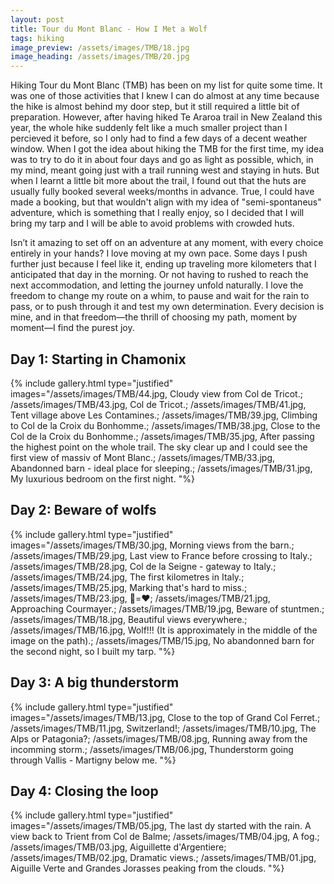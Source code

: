 ```yaml
---
layout: post
title: Tour du Mont Blanc - How I Met a Wolf
tags: hiking
image_preview: /assets/images/TMB/18.jpg
image_heading: /assets/images/TMB/20.jpg
---
```


Hiking Tour du Mont Blanc (TMB) has been on my list for quite some time. It was one of those activities that I knew I can do almost at any time because the hike is almost behind my door step, but it still required a little bit of preparation. However, after having hiked Te Araroa trail in New Zealand this year, the whole hike suddenly felt like a much smaller project than I percieved it before, so I only had to find a few days of a decent weather window. When I got the idea about hiking the TMB for the first time, my idea was to try to do it in about four days and go as light as possible, which, in my mind, meant going just with a trail running west and staying in huts. But when I learnt a little bit more about the trail, I found out that the huts are usually fully booked several weeks/months in advance. True, I could have made a booking, but that wouldn't align with my idea of "semi-spontaneus" adventure, which is something that I really enjoy, so I decided that I will bring my tarp and I will be able to avoid problems with crowded huts. 

Isn’t it amazing to set off on an adventure at any moment, with every choice entirely in your hands? I love moving at my own pace. Some days I push further just because I feel like it, ending up traveling more kilometers that I anticipated that day in the morning. Or not having to rushed to reach the next accommodation, and letting the journey unfold naturally. I love the freedom to change my route on a whim, to pause and wait for the rain to pass, or to push through it and test my own determination. Every decision is mine, and in that freedom—the thrill of choosing my path, moment by moment—I find the purest joy.

## Day 1: Starting in Chamonix

{% include gallery.html 
	type="justified" 
	images="/assets/images/TMB/44.jpg, Cloudy view from Col de Tricot.;
			/assets/images/TMB/43.jpg, Col de Tricot.;
			/assets/images/TMB/41.jpg, Tent village above Les Contamines.;
			/assets/images/TMB/39.jpg, Climbing to Col de la Croix du Bonhomme.;
			/assets/images/TMB/38.jpg, Close to the Col de la Croix du Bonhomme.;
			/assets/images/TMB/35.jpg, After passing the highest point on the whole trail. The sky clear up and I could see the first view of massiv of Mont Blanc.;
			/assets/images/TMB/33.jpg, Abandonned barn - ideal place for sleeping.;
			/assets/images/TMB/31.jpg, My luxurious bedroom on the first night.
			"%}


## Day 2: Beware of wolfs

{% include gallery.html 
	type="justified" 
	images="/assets/images/TMB/30.jpg, Morning views from the barn.;
			/assets/images/TMB/29.jpg, Last view to France before crossing to Italy.;
			/assets/images/TMB/28.jpg, Col de la Seigne - gateway to Italy.;
			/assets/images/TMB/24.jpg, The first kilometres in Italy.;
			/assets/images/TMB/25.jpg, Marking that's hard to miss.;
			/assets/images/TMB/23.jpg, 💩=❤️;
			/assets/images/TMB/21.jpg, Approaching Courmayer.;
			/assets/images/TMB/19.jpg, Beware of stuntmen.;
			/assets/images/TMB/18.jpg, Beautiful views everywhere.;
			/assets/images/TMB/16.jpg, Wolf!!! (It is approximately in the middle of the image on the path).;
			/assets/images/TMB/15.jpg, No abandonned barn for the second night, so I built my tarp.
			"%}

## Day 3: A big thunderstorm

{% include gallery.html 
	type="justified" 
	images="/assets/images/TMB/13.jpg, Close to the top of Grand Col Ferret.;
			/assets/images/TMB/11.jpg, Switzerland!;
			/assets/images/TMB/10.jpg, The Alps or Patagonia?;
			/assets/images/TMB/08.jpg, Running away from the incomming storm.;
			/assets/images/TMB/06.jpg, Thunderstorm going through Vallis - Martigny below me.
			"%}

## Day 4: Closing the loop

{% include gallery.html 
	type="justified" 
	images="/assets/images/TMB/05.jpg, The last dy started with the rain. A view back to Trient from Col de Balme;
			/assets/images/TMB/04.jpg, A fog.;
			/assets/images/TMB/03.jpg, Aiguillette d'Argentiere;
			/assets/images/TMB/02.jpg, Dramatic views.;
			/assets/images/TMB/01.jpg, Aiguille Verte and Grandes Jorasses peaking from the clouds.
			"%}


<!---
{% include gallery.html 
	type="justified" 
	images="/assets/images/TMB/11.jpg,Beautiful mountain;
			/assets/images/TMB/17.jpg,Beautiful mountain;
			/assets/images/TMB/18.jpg,Beautiful mountain; 
			/assets/images/TMB/16.jpg; 
			/assets/images/TMB/16.jpg; 
			/assets/images/TMB/12.jpg"%}

	{% include gallery.html 
	type="justified" 
	images="/assets/images/TMB/12.jpg,Beautiful mountain"%}

{% include gallery.html  
	type="simple"
	images="/assets/images/TMB/13.jpg,Beautiful mountain;
			/assets/images/TMB/17.jpg,Beautiful mountain;
			/assets/images/TMB/22.jpg,Beautiful mountain; 
			/assets/images/TMB/16.jpg; 
			/assets/images/TMB/18.jpg; 
			/assets/images/TMB/12.jpg"%}

{% include gallery.html 
	type="grid" 
	images="/assets/images/TMB/14.jpg,Beautiful mountain;
			/assets/images/TMB/17.jpg,Beautiful mountain;
			/assets/images/TMB/18.jpg,Beautiful mountain; 
			/assets/images/TMB/16.jpg; 
			/assets/images/TMB/16.jpg; 
			/assets/images/TMB/12.jpg"%}
-->

